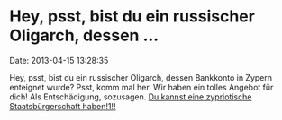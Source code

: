 Hey, psst, bist du ein russischer Oligarch, dessen \...
=======================================================

Date: 2013-04-15 13:28:35

Hey, psst, bist du ein russischer Oligarch, dessen Bankkonto in Zypern
enteignet wurde? Psst, komm mal her. Wir haben ein tolles Angebot für
dich! Als Entschädigung, sozusagen. [Du kannst eine zypriotische
Staatsbürgerschaft
haben!1!!](http://tagesschau.de/ausland/zypernrussland100.html)
